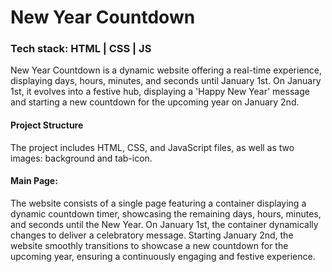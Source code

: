# New Year Countdown

### Tech stack: HTML | CSS | JS

New Year Countdown is a dynamic website offering a real-time experience, displaying days, hours, minutes, and seconds until January 1st. On January 1st, it evolves into a festive hub, displaying a 'Happy New Year' message and starting a new countdown for the upcoming year on January 2nd.

#### Project Structure

The project includes HTML, CSS, and JavaScript files, as well as two images: background and tab-icon.

#### Main Page:

The website consists of a single page featuring a container displaying a dynamic countdown timer, showcasing the remaining days, hours, minutes, and seconds until the New Year. On January 1st, the container dynamically changes to deliver a celebratory message. Starting January 2nd, the website smoothly transitions to showcase a new countdown for the upcoming year, ensuring a continuously engaging and festive experience.
